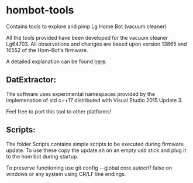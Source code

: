 # hombot-tools
Contains tools to explore and pimp Lg Home Bot (vacuum cleaner)

All the tools provided have been developed for the vacuum cleaner Lg64703. 
All observations and changes are based upon version 13865 and 16552 of the Hom-Bot's firmware.

A detailed explanation can be found [here](https://pocketbroadcast.github.io/blog/2016/09/13/SSH-the-LG-HomBot-VR64703).


DatExtractor:
-------------
The software uses experimental namespaces provided by the implemenation of std c++17 distributed with Visual Studio 2015 Update 3.

Feel free to port this tool to other platforms!


Scripts:
--------
The folder Scripts contains simple scripts to be executed during firmware update.
To use these copy the update.sh on an empty usb stick and plug it to the hom bot during startup.


To preserve functioning use 
git config --global core.autocrlf false
on windows or any system using CR/LF line endings.
